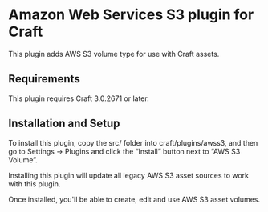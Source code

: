 # Amazon Web Services S3 plugin for Craft

This plugin adds AWS S3 volume type for use with Craft assets.


## Requirements

This plugin requires Craft 3.0.2671 or later.


## Installation and Setup

To install this plugin, copy the src/ folder into craft/plugins/awss3, and then go to Settings → Plugins and click the “Install” button next to “AWS S3 Volume”.

Installing this plugin will update all legacy AWS S3 asset sources to work with this plugin.

Once installed, you'll be able to create, edit and use AWS S3 asset volumes.
